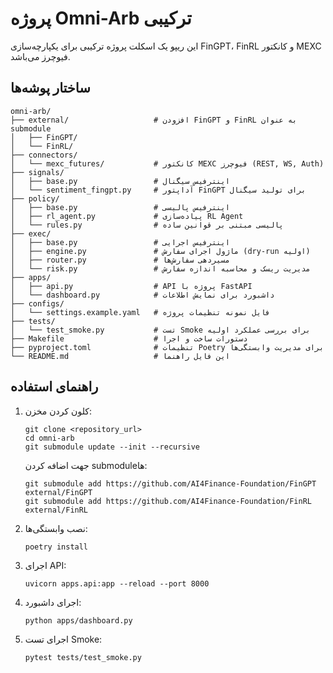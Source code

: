 # پروژه Omni-Arb ترکیبی

این ریپو یک اسکلت پروژه ترکیبی برای یکپارچه‌سازی FinGPT، FinRL و کانکتور MEXC فیوچرز می‌باشد.

## ساختار پوشه‌ها

```
omni-arb/
├── external/                   # افزودن FinGPT و FinRL به عنوان submodule
│   ├── FinGPT/                 
│   └── FinRL/                  
├── connectors/
│   └── mexc_futures/           # کانکتور MEXC فیوچرز (REST, WS, Auth)
├── signals/
│   ├── base.py                 # اینترفیس سیگنال
│   └── sentiment_fingpt.py     # آداپتور FinGPT برای تولید سیگنال
├── policy/
│   ├── base.py                 # اینترفیس پالیسی
│   ├── rl_agent.py             # پیاده‌سازی RL Agent
│   └── rules.py                # پالیسی مبتنی بر قوانین ساده
├── exec/
│   ├── base.py                 # اینترفیس اجرایی
│   ├── engine.py               # ماژول اجرای سفارش (dry-run اولیه)
│   ├── router.py               # مسیردهی سفارش‌ها
│   └── risk.py                 # مدیریت ریسک و محاسبه اندازه سفارش
├── apps/
│   ├── api.py                  # API پروژه با FastAPI
│   └── dashboard.py            # داشبورد برای نمایش اطلاعات
├── configs/
│   └── settings.example.yaml   # فایل نمونه تنظیمات پروژه
├── tests/
│   └── test_smoke.py           # تست Smoke برای بررسی عملکرد اولیه
├── Makefile                    # دستورات ساخت و اجرا
├── pyproject.toml              # تنظیمات Poetry برای مدیریت وابستگی‌ها
└── README.md                   # این فایل راهنما
```

## راهنمای استفاده

1. کلون کردن مخزن:
   ```
   git clone <repository_url>
   cd omni-arb
   git submodule update --init --recursive
   ```
   جهت اضافه کردن submoduleها:
   ```
   git submodule add https://github.com/AI4Finance-Foundation/FinGPT external/FinGPT
   git submodule add https://github.com/AI4Finance-Foundation/FinRL external/FinRL
   ```

2. نصب وابستگی‌ها:
   ```
   poetry install
   ```

3. اجرای API:
   ```
   uvicorn apps.api:app --reload --port 8000
   ```

4. اجرای داشبورد:
   ```
   python apps/dashboard.py
   ```

5. اجرای تست Smoke:
   ```
   pytest tests/test_smoke.py
   ```